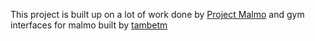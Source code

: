 This project is built up on a lot of work done by [Project Malmo](https://github.com/Microsoft/malmo) and  gym interfaces for malmo built by [tambetm](https://github.com/tambetm)


